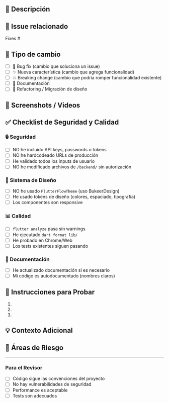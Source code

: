 ## 📝 Descripción
<!-- Describe qué hace este PR y por qué es necesario -->

## 🎯 Issue relacionado
Fixes #<!-- número del issue -->

## 🔄 Tipo de cambio
- [ ] 🐛 Bug fix (cambio que soluciona un issue)
- [ ] ✨ Nueva característica (cambio que agrega funcionalidad)
- [ ] 💥 Breaking change (cambio que podría romper funcionalidad existente)
- [ ] 📝 Documentación
- [ ] 🎨 Refactoring / Migración de diseño

## 📸 Screenshots / Videos
<!-- Si hay cambios visuales, adjunta capturas o videos -->

## ✅ Checklist de Seguridad y Calidad

### 🔒 Seguridad
- [ ] NO he incluido API keys, passwords o tokens
- [ ] NO he hardcodeado URLs de producción
- [ ] He validado todos los inputs de usuario
- [ ] NO he modificado archivos de `/backend/` sin autorización

### 🎨 Sistema de Diseño
- [ ] NO he usado `FlutterFlowTheme` (uso BukeerDesign)
- [ ] He usado tokens de diseño (colores, espaciado, tipografía)
- [ ] Los componentes son responsive

### 📊 Calidad
- [ ] `flutter analyze` pasa sin warnings
- [ ] He ejecutado `dart format lib/`
- [ ] He probado en Chrome/Web
- [ ] Los tests existentes siguen pasando

### 📝 Documentación
- [ ] He actualizado documentación si es necesario
- [ ] Mi código es autodocumentado (nombres claros)

## 🧪 Instrucciones para Probar
1. <!-- Paso 1 -->
2. <!-- Paso 2 -->
3. <!-- Verificar que... -->

## 💡 Contexto Adicional
<!-- Cualquier cosa que el revisor deba saber -->

## 🚨 Áreas de Riesgo
<!-- Menciona si hay algo que requiera atención especial -->

---
<!-- No modificar debajo de esta línea -->
### Para el Revisor
- [ ] Código sigue las convenciones del proyecto
- [ ] No hay vulnerabilidades de seguridad
- [ ] Performance es aceptable
- [ ] Tests son adecuados